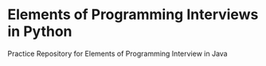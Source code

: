 # Elements of Programming Interviews in Python
Practice Repository for Elements of Programming Interview in Java
